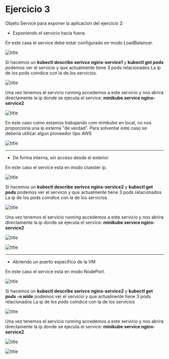 # Ejercicio 3

Objeto Service para exponer la aplicacion del ejercicio 2:

- Exponiendo el servicio hacia fuera:

En este casa el service debe estar configurado en modo LoadBalancer.

![title](images/hw3/service1.png)

Si hacemos un
**kubectl describe serivce nginx-service1** y **kubectl get pods** podemos ver el servicio y que actualmente tiene 3 pods relacionados
La ip de los pods coindice con la de los servicios.

![title](images/hw3/describeservice1.png)

Una vez tenemos el servicio running accedemos a este servicio y nos abrira directamente la ip donde se ejecuta el service:
**minikube service nginx-service2**

![title](images/hw3/accessservice1.png)

En este caso como estamos trabajando com minikube en local, no nos proporciona una ip externa "de verdad". 
Para solventar este caso se deberia utilizar algun proveedor tipo AWS

![title](images/hw3/welcome1.png)

---------------------

- De forma interna, sin acceso desde el exterior

En este caso el service esta en modo cluester ip.

![title](images/hw3/service2.png)

Si hacemos un
**kubectl describe serivce nginx-service2** y **kubectl get pods** podemos ver el servicio y que actualmente tiene 3 pods relacionados
La ip de los pods coindice con la de los servicios

![title](images/hw3/servicepods2.png)

Una vez tenemos el servicio running accedemos a este servicio y nos abrira directamente la ip donde se ejecuta el service:
**minikube service nginx-service2**

![title](images/hw3/accessservice2.png)


![title](images/hw3/welcome2.png)

------------------------

- Abriendo un puerto especifico de la VM

En este caso el service esta en modo NodePort.

![title](images/hw3/service3.png)

Si hacemos un
**kubectl describe serivce nginx-service2** y **kubectl get pods -o wide** podemos ver el servicio y que actualmente tiene 3 pods relacionados
La ip de los pods coindice con la de los servicios

![title](images/hw3/servicepods3.png)

Una vez tenemos el servicio running accedemos a este servicio y nos abrira directamente la ip donde se ejecuta el service:
**minikube service nginx-service2**

![title](images/hw3/accessservice3.png)


![title](images/hw3/welcome3.png)
